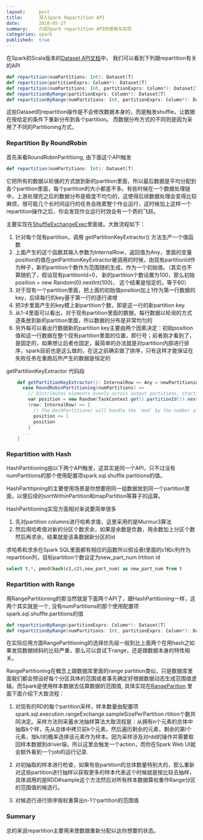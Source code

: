 ```yaml
---
layout:     post
title:      深入Spark Repartition API
date:       2018-05-27
summary:    介绍Spark repartition API的使用与实现
categories: spark
published:  true
---
```






在Spark的Scala版本的[Dataset API文档](http://spark.apache.org/docs/2.3.0/api/scala/index.html#org.apache.spark.sql.Dataset)中，
我们可以看到下列跟repartition有关的API


```scala
def repartition(numPartitions: Int): Dataset[T]
def repartition(partitionExprs: Column*): Dataset[T]
def repartition(numPartitions: Int, partitionExprs: Column*): Dataset[T]
def repartitionByRange(partitionExprs: Column*): Dataset[T]
def repartitionByRange(numPartitions: Int, partitionExprs: Column*): Dataset[T]
```

这些Dataset的repartition操作是不会修改数据本身的，而是触发shuffle，让数据在按给定的条件下重新分布到各个partition。
而数据分布方式的不同则是因为采用了不同的Partitioning方式，



### Repartition By RoundRobin
首先来看RoundRobinParititiong, 由下面这个API触发

```scala
def repartition(numPartitions: Int): Dataset[T]
```
它把所有的数据以轮循的方式放到新的partition里面，所以最后数据是平均分配到各个partition里面，每个partition的大小都差不多。有些时候在一个数据处理链中，上游处理完之后的数据分布是极度不均匀的，这使得后续数据处理会变得比较麻烦，很可能几个长时间运行的任务会拖累整个作业运行，这时候加上这样一个repartition操作之后，你会发现作业运行时效会有一个质的飞跃。


主要实现在[ShuffleExchangeExec](https://github.com/apache/spark/blob/v2.3.0/sql/core/src/main/scala/org/apache/spark/sql/execution/exchange/ShuffleExchangeExec.scala#L203)里面接。大致流程如下：
1. 针对每个现有partition，调用 getPartitionKeyExtractor() 方法生产一个值函数
2. 上面产生的这个函数其输入参数为InternalRow，返回值为Any，里面的变量position的值在getPartitionKeyExtractor被调用的时候，由现有partitionId作为种子，新的partition个数作为范围随机生成，作为一个初始值。（其实也不算随机了，假设现有partitionId=0， 新的partition个数设置为100，那么初始position = new Random(0).nextInt(100)， 这个结果是恒定的，等于60）
3. 对于现有一个partition里面，把上面的初始值position加上1作为第一行数据的key，后续每行的key基于第一行的逐行递增
4.  把3步里面产生的key模上新partition个数，即是这一行的新partition key.
5.  从1-4里面可以看出，对于现有partition里面的数据，每行数据以轮询的方式逐条放到新的partition里面，所以数据的分布是非常均匀的
6.  另外每可以看出行数据新的partition key主要由两个因素决定：初始position值和这一行数据在整个现有partition里面的位置，即行号；前者刚才看到了，是固定的，如果想让后者也固定，最简单的办法就是对partition内部进行排序，spark目前也是这么做的，在这之前确实做了排序，只有这样才能保证在失败任务在重跑后所产生的数据是恒定的


getPartitionKeyExtractor 代码段

```scala
    def getPartitionKeyExtractor(): InternalRow => Any = newPartitioning match {
      case RoundRobinPartitioning(numPartitions) =>
        // Distributes elements evenly across output partitions, starting from a random partition.
        var position = new Random(TaskContext.get().partitionId()).nextInt(numPartitions)
        (row: InternalRow) => {
          // The HashPartitioner will handle the `mod` by the number of partitions
          position += 1
          position
        }
      ...
    }
```




### Repartition with Hash

HashPartitioning由以下两个API触发，这其实是同一个API，只不过没有numPartitions的那个使用配置项spark.sql.shuffle.partitions的值。


HashPartitipning的主要使用场景是你想要把同一组数据放到同一个partition里面，以便后续的sortWithinPartition和mapPartition等算子的运算。

HashPartitioning实现方面相对来说要简单很多
1. 先对partition columns进行哈希求值，这里采用的是Murmur3算法
2. 然后用哈希值对新的分区个数求余，如果是余数是负数，用余数加上分区个数然后再求余，结果就是该条数据新分区的id


求哈希和求余在Spark SQL里面都有相应的函数所以假设表t里面的c1和c列作为repartition列，目标partition个数设定为new_part_num
Irtition id

```sql
select t.*, pmod(hash(c1,c2),new_part_num) as new_part_num from t
```


### Repartition with Range
用RangePartitioning的那当然就是下面两个API了，跟HashPartitioning一样，这两个其实就是一个, 没有numPartitions的那个使用配置项spark.sql.shuffle.partitions的值

```scala
def repartitionByRange(partitionExprs: Column*): Dataset[T]
def repartitionByRange(numPartitions: Int, partitionExprs: Column*): Dataset[T]
```

在实际应用方面RangePartitioning的选择优先级一般到比上面两个在用hash之如果发现数据倾斜的比较严重，那么可以尝试下range，还是跟数据本身的特性相关。

RangePartitioning在概念上跟数据库里面的range partition类似，只是数据库里面我们都会预设好每个分区具体的范围或者事先确定好根据数据动态生成范围值逻辑。而Spark是使用样本数据去估算数据的范围值, 具体实现在[RangeParition](https://github.com/apache/spark/blob/v2.3.0/core/src/main/scala/org/apache/spark/Partitioner.scala#L137) 里面下面介绍下大致流程：


1. 对现有的RD的每个partition采样，样本数量由配置项spark.sql.execution.rangeExchange.sampleSizePerPartition.rtition个数共同决定。采样方法则采蓄水池抽样算法大致流程是：从拥有n个元素的总体中抽取k个样，先从总体中拷贝前k个元素，然后遍历剩余的元素，剩余的第l个元素，按k/l的概率选择该元素作为样本。因为采样涉及对rdd的操作并需要取回样本数据到driver端，所以这里会触发一个action，而你在Spark Web UI就会额外看到一个job的运行记录.

2. 对初抽取的样本进行检查，如果有些partition的总体数量特别大的，那么重新对这些partition进行抽样以获取更多的样本代表这个时候就是按比较去抽样，具体调用的是RDD#sample这个方法然后对所有样本数据算权重作Range分区的范围值的候选行。

3. 对候选行进行排序按权重算出n-1个partition的范围值







### Summary
总的来说repartition主要用来使数据重新分配以达你想要的状态。






